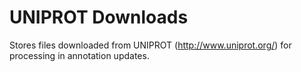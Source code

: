 UNIPROT Downloads
=================

Stores files downloaded from UNIPROT (http://www.uniprot.org/) for processing in annotation updates.